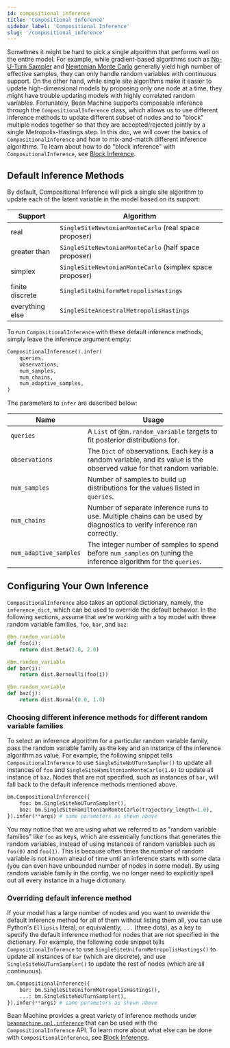 ```yaml
---
id: compositional_inference
title: 'Compositional Inference'
sidebar_label: 'Compositional Inference'
slug: '/compositional_inference'
---
```


Sometimes it might be hard to pick a single algorithm that performs well on the entire model. For example, while gradient-based algorithms such as [No-U-Turn Sampler](../inference/no_u_turn_sampler.md) and [Newtonian Monte Carlo](../inference/newtonian_monte_carlo.md) generally yield high number of effective samples, they can only handle random variables with continuous support. On the other hand, while single site algorithms make it easier to update high-dimensional models by proposing only one node at a time, they might have trouble updating models with highly correlated random variables. Fortunately, Bean Machine supports composable inference through the `CompositionalInference` class, which allows us to use different inference methods to update different subset of nodes and to "block" multiple nodes together so that they are accepted/rejected jointly by a single Metropolis-Hastings step. In this doc, we will cover the basics of `CompositionalInference` and how to mix-and-match different inference algorithms. To learn about how to do "block inference" with `CompositionalInference`, see [Block Inference](block_inference.md).

## Default Inference Methods

By default, Compositional Inference will pick a single site algorithm to update each of the latent variable in the model based on its support:

| Support | Algorithm
| --- | ---
| real | `SingleSiteNewtonianMonteCarlo` (real space proposer)
| greater than | `SingleSiteNewtonianMonteCarlo` (half space proposer)
| simplex |`SingleSiteNewtonianMonteCarlo` (simplex space proposer)
| finite discrete | `SingleSiteUniformMetropolisHastings`
| everything else | `SingleSiteAncestralMetropolisHastings`

To run `CompositionalInference` with these default inference methods, simply leave the inference argument empty:

```py
CompositionalInference().infer(
    queries,
    observations,
    num_samples,
    num_chains,
    num_adaptive_samples,
)
```

The parameters to `infer` are described below:

| Name | Usage
| --- | ---
| `queries` | A `List` of `@bm.random_variable` targets to fit posterior distributions for.
| `observations` | The `Dict` of observations. Each key is a random variable, and its value is the observed value for that random variable.
| `num_samples` | Number of samples to build up distributions for the values listed in `queries`.
| `num_chains` | Number of separate inference runs to use. Multiple chains can be used by diagnostics to verify inference ran correctly.
| `num_adaptive_samples` | The integer number of samples to spend before `num_samples` on tuning the inference algorithm for the `queries`.


## Configuring Your Own Inference

`CompositionalInference` also takes an optional dictionary, namely, the `inference_dict`, which can be used to override the default behavior.
In the following sections, assume that we're working with a toy model with three random variable families, `foo`, `bar`, and `baz`:

```py
@bm.random_variable
def foo(i):
    return dist.Beta(2.0, 2.0)

@bm.random_variable
def bar(i):
    return dist.Bernoulli(foo(i))

@bm.random_variable
def baz(j):
    return dist.Normal(0.0, 1.0)
```

### Choosing different inference methods for different random variable families

To select an inference algorithm for a particular random variable family, pass the random variable family as the key and an instance of the inference algorithm as value.
For example, the following snippet tells `CompositionalInference` to use `SingleSiteNoUTurnSampler()` to update all instances of `foo` and `SingleSiteHamiltonianMonteCarlo(1.0)` to update all instance of `baz`.
Nodes that are not specified, such as instances of `bar`, will fall back to the default inference methods mentioned above.

```py
bm.CompositionalInference({
    foo: bm.SingleSiteNoUTurnSampler(),
    baz: bm.SingleSiteHamiltonianMonteCarlo(trajectory_length=1.0),
}).infer(**args) # same parameters as shown above
```

You may notice that we are using what we referred to as "random variable families" like `foo` as keys, which are essentially functions that generates the random variables, instead of using instances of random variables such as `foo(0)` and `foo(1)`. This is because often times the number of random variable is not known ahead of time until an inference starts with some data (you can even have unbounded number of nodes in some model). By using random variable family in the config, we no longer need to explicitly spell out all every instance in a huge dictionary.

### Overriding default inference method

If your model has a large number of nodes and you want to override the default inference method for all of them without listing them all, you can use Python's `Ellipsis` literal, or equivalently, `...` (three dots), as a key to specify the default inference method for nodes that are not specified in the dictionary. For example, the following code snippet tells `CompositionalInference` to use `SingleSiteUniformMetropolisHastings()` to update all instances of `bar` (which are discrete), and use `SingleSiteNoUTurnSampler()` to update the rest of nodes (which are all continuous).

```py
bm.CompositionalInference({
    bar: bm.SingleSiteUniformMetropolisHastings(),
    ...: bm.SingleSiteNoUTurnSampler(),
}).infer(**args) # same parameters as shown above
```

Bean Machine provides a great variety of inference methods under [`beanmachine.ppl.inference`](https://beanmachine.org/api/beanmachine.ppl.inference.html) that can be used with the `CompositionalInference` API. To learn more about what else can be done with `CompositionalInference`, see [Block Inference](block_inference.md).
